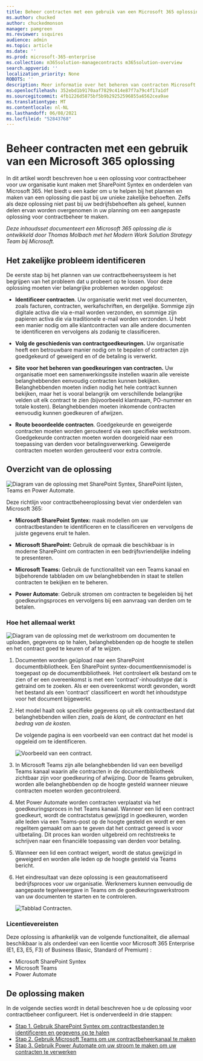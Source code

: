 ```yaml
---
title: Beheer contracten met een gebruik van een Microsoft 365 oplossing
ms.author: chucked
author: chuckedmonson
manager: pamgreen
ms.reviewer: ssquires
audience: admin
ms.topic: article
ms.date: ''
ms.prod: microsoft-365-enterprise
ms.collection: m365solution-managecontracts m365solution-overview
search.appverid: ''
localization_priority: None
ROBOTS: ''
description: Meer informatie over het beheren van contracten Microsoft 365 een SharePoint syntex, SharePoint lijsten, Microsoft Teams en Power Automate.
ms.openlocfilehash: 352ebd1b9170aaf7829c414e87f7a79c4f17a1df
ms.sourcegitcommit: 4fb1226d5875bf5b9b29252596855a6562cea9ae
ms.translationtype: MT
ms.contentlocale: nl-NL
ms.lasthandoff: 06/08/2021
ms.locfileid: "52843768"
---
```

# <a name="manage-contracts-using-a-microsoft-365-solution"></a>Beheer contracten met een gebruik van een Microsoft 365 oplossing

In dit artikel wordt beschreven hoe u een oplossing voor contractbeheer voor uw organisatie kunt maken met SharePoint Syntex en onderdelen van Microsoft 365. Het biedt u een kader om u te helpen bij het plannen en maken van een oplossing die past bij uw unieke zakelijke behoeften. Zelfs als deze oplossing niet past bij uw bedrijfsbehoeften als geheel, kunnen delen ervan worden overgenomen in uw planning om een aangepaste oplossing voor contractbeheer te maken.

*Deze inhoudsset documenteert een Microsoft 365 oplossing die is ontwikkeld door Thomas Molbach met het Modern Work Solution Strategy Team bij Microsoft.*

## <a name="identify-the-business-problem"></a>Het zakelijke probleem identificeren

De eerste stap bij het plannen van uw contractbeheersysteem is het begrijpen van het probleem dat u probeert op te lossen. Voor deze oplossing moeten vier belangrijke problemen worden opgelost:

- **Identificeer contracten**. Uw organisatie werkt met veel documenten, zoals facturen, contracten, werkafschriften, en dergelijke.  Sommige zijn digitale activa die via e-mail worden verzonden, en sommige zijn papieren activa die via traditionele e-mail worden verzonden. U hebt een manier nodig om alle klantcontracten van alle andere documenten te identificeren en vervolgens als zodanig te classificeren.

- **Volg de geschiedenis van contractgoedkeuringen.** Uw organisatie heeft een betrouwbare manier nodig om te bepalen of contracten zijn goedgekeurd of geweigerd en of de betaling is verwerkt. 

- **Site voor het beheren van goedkeuringen van contracten.** Uw organisatie moet een samenwerkingssite instellen waarin alle vereiste belanghebbenden eenvoudig contracten kunnen bekijken. Belanghebbenden moeten indien nodig het hele contract kunnen bekijken, maar het is vooral belangrijk om verschillende belangrijke velden uit elk contract te zien (bijvoorbeeld klantnaam, PO-nummer en totale kosten). Belanghebbenden moeten inkomende contracten eenvoudig kunnen goedkeuren of afwijzen.

- **Route beoordeelde contracten**. Goedgekeurde en geweigerde contracten moeten worden gerouteerd via een specifieke werkstroom. Goedgekeurde contracten moeten worden doorgeleid naar een toepassing van derden voor betalingsverwerking. Geweigerde contracten moeten worden gerouteerd voor extra controle.

## <a name="overview-of-the-solution"></a>Overzicht van de oplossing

  ![Diagram van de oplossing met SharePoint Syntex, SharePoint lijsten, Teams en Power Automate.](../media/content-understanding/syntex-solution-manage-contracts-setup-steps.png)

Deze richtlijn voor contractbeheeroplossing bevat vier onderdelen van Microsoft 365:

- **Microsoft SharePoint Syntex:** maak modellen om uw contractbestanden te identificeren en te classificeren en vervolgens de juiste gegevens eruit te halen.

- **Microsoft SharePoint:** Gebruik de opmaak die beschikbaar is in moderne SharePoint om contracten in een bedrijfsvriendelijke indeling te presenteren.

- **Microsoft Teams:** Gebruik de functionaliteit van een Teams kanaal en bijbehorende tabbladen om uw belanghebbenden in staat te stellen contracten te bekijken en te beheren.

- **Power Automate**: Gebruik stromen om contracten te begeleiden bij het goedkeuringsproces en vervolgens bij een aanvraag van derden om te betalen.

### <a name="how-it-all-works"></a>Hoe het allemaal werkt

  ![Diagram van de oplossing met de werkstroom om documenten te uploaden, gegevens op te halen, belanghebbenden op de hoogte te stellen en het contract goed te keuren of af te wijzen.](../media/content-understanding/syntex-solution-manage-contracts-overview.png)

1. Documenten worden geüpload naar een SharePoint documentbibliotheek. Een SharePoint syntex-documentkennismodel is toegepast op de documentbibliotheek. Het controleert elk bestand om te zien of er een overeenkomst is met een 'contract'-inhoudstype dat is getraind om te zoeken. Als er een overeenkomst wordt gevonden, wordt het bestand als een 'contract' classificeert en wordt het inhoudstype voor het document bijgewerkt.

2. Het model haalt ook specifieke gegevens op uit elk contractbestand dat belanghebbenden willen zien, zoals de *klant,* de *contractant* en het *bedrag van de kosten.*

    De volgende pagina is een voorbeeld van een contract dat het model is opgeleid om te identificeren.

      ![Voorbeeld van een contract.](../media/content-understanding/contract.png)

3. In Microsoft Teams zijn alle belanghebbenden lid van een beveiligd Teams kanaal waarin alle contracten in de documentbibliotheek zichtbaar zijn voor goedkeuring of afwijzing. Door de Teams gebruiken, worden alle belanghebbenden op de hoogte gesteld wanneer nieuwe contracten moeten worden gecontroleerd.
 
4. Met Power Automate worden contracten verplaatst via het goedkeuringsproces in het Teams kanaal. Wanneer een lid een contract goedkeurt, wordt de contractstatus gewijzigd in goedkeuren, worden alle leden via een Teams-post op de hoogte gesteld en wordt er een regelitem gemaakt om aan te geven dat het contract gereed is voor uitbetaling. Dit proces kan worden uitgebreid om rechtstreeks te schrijven naar een financiële toepassing van derden voor betaling.

5.  Wanneer een lid een contract weigert, wordt de status gewijzigd in geweigerd en worden alle leden op de hoogte gesteld via Teams bericht.

6. Het eindresultaat van deze oplossing is een geautomatiseerd bedrijfsproces voor uw organisatie. Werknemers kunnen eenvoudig de aangepaste tegelweergave in Teams om de goedkeuringswerkstroom van uw documenten te starten en te controleren. 

     ![Tabblad Contracten.](../media/content-understanding/tile-view.png)

### <a name="licensing-requirements"></a>Licentievereisten

Deze oplossing is afhankelijk van de volgende functionaliteit, die allemaal beschikbaar is als onderdeel van een licentie voor Microsoft 365 Enterprise (E1, E3, E5, F3) of Business (Basic, Standard of Premium) :

-   Microsoft SharePoint Syntex
-   Microsoft Teams
-   Power Automate

## <a name="create-the-solution"></a>De oplossing maken

In de volgende secties wordt in detail beschreven hoe u de oplossing voor contractbeheer configureert. Het is onderverdeeld in drie stappen:

- [Stap 1. Gebruik SharePoint Syntex om contractbestanden te identificeren en gegevens op te halen](solution-manage-contracts-step1.md)
- [Stap 2. Gebruik Microsoft Teams om uw contractbeheerkanaal te maken](solution-manage-contracts-step2.md)
- [Stap 3. Gebruik Power Automate om uw stroom te maken om uw contracten te verwerken](solution-manage-contracts-step3.md)
